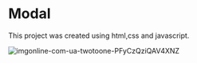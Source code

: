 # Modal
This project was created using html,css and javascript.

![imgonline-com-ua-twotoone-PFyCzQziQAV4XNZ](https://user-images.githubusercontent.com/110861332/183530613-5d3b152e-158b-40c1-b0e0-eb5c114010a4.jpg)
